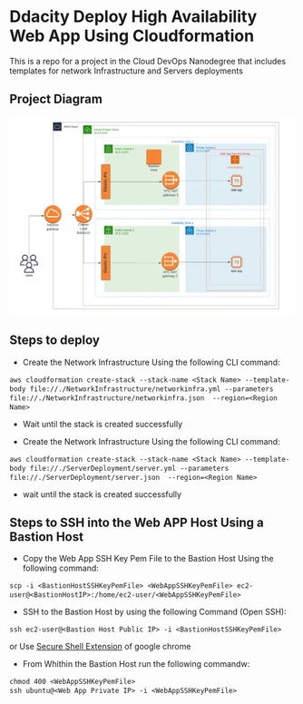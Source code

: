 # Ddacity Deploy High Availability Web App Using Cloudformation
This is a repo for a project in the Cloud DevOps Nanodegree that includes templates for network Infrastructure and Servers deployments

## Project Diagram
![Project Diagram](https://github.com/Moemad-711/udacity-deploy-web-app-cloudformation/blob/main/ProjectDiagram.png) 

## Steps to deploy
- Create the Network Infrastructure Using the following CLI command: 
```console 
aws cloudformation create-stack --stack-name <Stack Name> --template-body file://./NetworkInfrastructure/networkinfra.yml --parameters file://./NetworkInfrastructure/networkinfra.json  --region=<Region Name>
```
- Wait until the stack is created successfully

- Create the Network Infrastructure Using the following CLI command: 
```console 
aws cloudformation create-stack --stack-name <Stack Name> --template-body file://./ServerDeployment/server.yml --parameters file://./ServerDeployment/server.json  --region=<Region Name>
```
- wait until the stack is created successfully

## Steps to SSH into the Web APP Host Using a Bastion Host
- Copy the Web App SSH Key Pem File to the Bastion Host Using the following command: 
```console 
scp -i <BastionHostSSHKeyPemFile> <WebAppSSHKeyPemFile> ec2-user@<BastionHostIP>:/home/ec2-user/<WebAppSSHKeyPemFile>
```
- SSH to the Bastion Host by using the following Command (Open SSH):
```console 
ssh ec2-user@<Bastion Host Public IP> -i <BastionHostSSHKeyPemFile>
```
  or Use [Secure Shell Extension](https://chrome.google.com/webstore/detail/secure-shell/iodihamcpbpeioajjeobimgagajmlibd) of google chrome
  
- From Whithin the Bastion Host run the following commandw:
```console 
chmod 400 <WebAppSSHKeyPemFile>
ssh ubuntu@<Web App Private IP> -i <WebAppSSHKeyPemFile>
```
